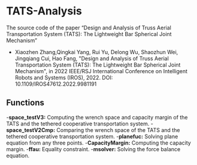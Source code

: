 # TATS-Analysis
The source code of the paper “Design and Analysis of Truss Aerial Transportation System (TATS): The Lightweight Bar Spherical Joint Mechanism”

- Xiaozhen Zhang,Qingkai Yang, Rui Yu, Delong Wu, Shaozhun Wei, Jingqiang Cui, Hao Fang, "Design and Analysis of Truss Aerial Transportation System (TATS): The Lightweight Bar Spherical Joint Mechanism", in 2022 IEEE/RSJ International Conference on Intelligent Robots and Systems (IROS), 2022. DOI: 10.1109/IROS47612.2022.9981191

## Functions
-**space_testV3:** Computing the wrench space and capacity margin of the TATS and the tethered cooperative transportation system.
-**space_testV2Cmp:** Comparing the wrench space of the TATS and the tethered cooperative transportation system.
-**planefuc:** Solving plane equation from any three points.
-**CapacityMargin:** Computing the capacity margin.
-**ffau:** Equality constraint.
-**msolver:** Solving the force balance equation.
